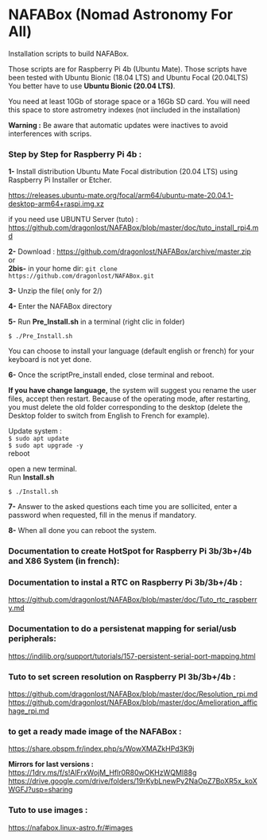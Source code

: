 # NAFABox (Nomad Astronomy For All)

Installation scripts to build  NAFABox.

Those scripts are for Raspberry Pi 4b (Ubuntu Mate).
Those scripts have been tested with Ubuntu Bionic (18.04 LTS) and Ubuntu Focal (20.04LTS) 
You better have to use **Ubuntu Bionic (20.04 LTS)**.

You need at least 10Gb of storage space or a 16Gb SD card. You will need this space to store astrometry indexes (not iincluded in the installation)

**Warning :** Be aware that automatic updates were inactives to avoid interferences with scrips.

### Step by Step for Raspberry Pi 4b :

__1-__ Install distribution Ubuntu Mate Focal distribution (20.04 LTS) using Raspberry Pi Installer or Etcher.

https://releases.ubuntu-mate.org/focal/arm64/ubuntu-mate-20.04.1-desktop-arm64+raspi.img.xz

if you need use UBUNTU Server (tuto) : https://github.com/dragonlost/NAFABox/blob/master/doc/tuto_install_rpi4.md

__2-__ Download :  https://github.com/dragonlost/NAFABox/archive/master.zip  
or  
__2bis-__ in your home dir: `git clone https://github.com/dragonlost/NAFABox.git`

__3-__ Unzip the file( only for 2/)

__4-__ Enter the NAFABox directory 

__5-__ Run **Pre_Install.sh** in a terminal  (right clic in folder)

`$ ./Pre_Install.sh` 

You can choose to install your language (default english or french) for your keyboard is not yet done.

__6-__ Once the scriptPre_install ended, close terminal and reboot.

__If you have change language,__ the system will suggest you rename the user files, accept then restart.
Because of the operating mode, after restarting, you must delete the old folder corresponding to the desktop (delete the Desktop folder to switch from English to French for example). 

Update system :    
`$ sudo apt update`    
`$ sudo apt upgrade -y`   
reboot

open a new terminal.    
Run **Install.sh**

`$ ./Install.sh` 

__7-__ Answer to the asked questions each time you are sollicited, enter a password when requested, fill in the menus if mandatory.

__8-__ When all done you can reboot the system.


### Documentation to create HotSpot for Raspberry Pi 3b/3b+/4b and X86 System (in french):   


### Documentation to instal a RTC on Raspberry Pi 3b/3b+/4b :   
https://github.com/dragonlost/NAFABox/blob/master/doc/Tuto_rtc_raspberry.md

### Documentation to do a persistenat mapping for serial/usb peripherals:   
https://indilib.org/support/tutorials/157-persistent-serial-port-mapping.html

### Tuto to set screen resolution on Raspberry PI 3b/3b+/4b :
https://github.com/dragonlost/NAFABox/blob/master/doc/Resolution_rpi.md   
https://github.com/dragonlost/NAFABox/blob/master/doc/Amelioration_affichage_rpi.md    


### to get a ready made image of the NAFABox :   
https://share.obspm.fr/index.php/s/WowXMAZkHPd3K9j   

**Mirrors for last versions :**  
https://1drv.ms/f/s!AlFrxWojM_Hflr0R80wOKHzWQMI88g   
https://drive.google.com/drive/folders/19rKybLnewPy2NaOpZ7BoXR5x_koXWGFJ?usp=sharing   

### Tuto to use images :   
https://nafabox.linux-astro.fr/#images
